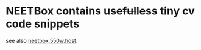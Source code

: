 # NEETBox contains use~~ful~~less tiny cv code snippets

see also [neetbox.550w.host](neetbox.550w.host).
